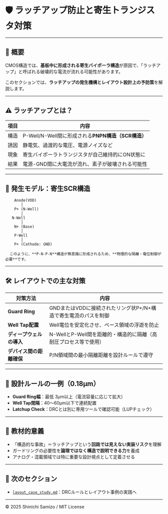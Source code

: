 # 🛡️ ラッチアップ防止と寄生トランジスタ対策

---

## 📘 概要

CMOS構造では、**基板中に形成される寄生バイポーラ構造**が原因で、「ラッチアップ」と呼ばれる破壊的な電流が流れる可能性があります。

このセクションでは、**ラッチアップの発生機構とレイアウト設計上の予防策**を解説します。

---

## ⚠️ ラッチアップとは？

| 項目 | 内容 |
|------|------|
| 構造 | P-Well/N-Well間に形成される**PNPN構造（SCR構造）** |
| 誘因 | 静電気、過渡的な電圧、電源ノイズなど |
| 現象 | 寄生バイポーラトランジスタが自己維持的にON状態に |
| 結果 | 電源-GND間に大電流が流れ、素子が破壊される可能性 |

---

## 🔬 発生モデル：寄生SCR構造
```
    Anode(VDD)
       │
    P+ (N-Well)
       │
   N-Well
       │
    N+ (Base)
       │
    P-Well
       │
    P+ (Cathode: GND)

  このように、**P-N-P-N**構造が無意識に形成されるため、**物理的な隔離・電位制御が必要**です。
```
---

## 🛠️ レイアウトでの主な対策

| 対策方法 | 内容 |
|----------|------|
| **Guard Ring** | GNDまたはVDDに接続されたリング状P+/N+構造で寄生電流のパスを制御 |
| **Well Tap配置** | Well電位を安定化させ、ベース領域の浮遊を防止 |
| **ディープウェルの導入** | N-WellとP-Well間を距離的・構造的に隔離（高耐圧プロセス等で使用） |
| **デバイス間の距離確保** | P/N領域間の最小隔離距離を設計ルールで遵守 |

---

## 📐 設計ルールの一例（0.18μm）

- **Guard Ring幅**：最低 3μm以上（電流容量に応じて拡大）
- **Well Tap間隔**：40〜60μm以下で連続配置
- **Latchup Check**：DRCとは別に専用ツールで確認可能（LUPチェック）

---

## 🎯 教材的意義

- 「構造的な事故」＝ラッチアップという**回路では見えない実装リスク**を理解
- ガードリングの必要性を**論理ではなく構造で説明できる力**を養成
- アナログ・混載領域では特に重要な設計視点として定着させる

---

## 🔗 次のセクション

- [`layout_case_study.md`](./layout_case_study.md)：DRCルールとレイアウト事例の実践へ

---

© 2025 Shinichi Samizo / MIT License

